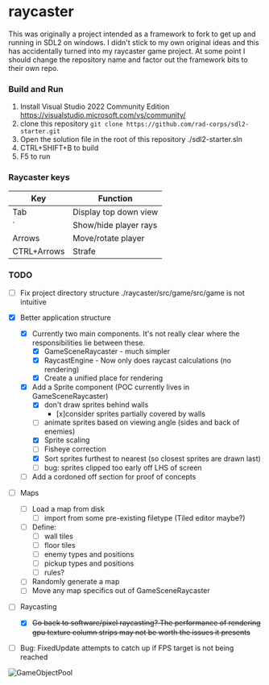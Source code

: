 # raycaster
This was originally a project intended as a framework to fork to get up and running in SDL2 on windows. I didn't stick to my own original ideas and this has accidentally turned into my raycaster game project. At some point I should change the repository name and factor out the framework bits to their own repo.

### Build and Run
1. Install Visual Studio 2022 Community Edition https://visualstudio.microsoft.com/vs/community/
1. clone this repository ```git clone https://github.com/rad-corps/sdl2-starter.git```
1. Open the solution file in the root of this repository ./sdl2-starter.sln
1. CTRL+SHIFT+B to build
1. F5 to run

### Raycaster keys
Key           | Function
------------- | -------------
Tab           | Display top down view
`             | Show/hide player rays
Arrows        | Move/rotate player
CTRL+Arrows   | Strafe

### TODO
- [ ] Fix project directory structure ./raycaster/src/game/src/game is not intuitive
- [x] Better application structure
  - [x] Currently two main components. It's not really clear where the responsibilities lie between these. 
    - [x] GameSceneRaycaster - much simpler
    - [x] RaycastEngine - Now only does raycast calculations (no rendering)
    - [x] Create a unified place for rendering
  - [x] Add a Sprite component (POC currently lives in GameSceneRaycaster)
    - [x] don't draw sprites behind walls
      - [x]consider sprites partially covered by walls
    - [ ] animate sprites based on viewing angle (sides and back of enemies)
    - [x] Sprite scaling
    - [ ] Fisheye correction
    - [x] Sort sprites furthest to nearest (so closest sprites are drawn last)
    - [ ] bug: sprites clipped too early off LHS of screen
  - [ ] Add a cordoned off section for proof of concepts
- [ ] Maps
  - [ ] Load a map from disk
    - [ ] import from some pre-existing filetype (Tiled editor maybe?)
  - [ ] Define:
    - [ ] wall tiles
    - [ ] floor tiles
    - [ ] enemy types and positions
    - [ ] pickup types and positions
    - [ ] rules?
  - [ ] Randomly generate a map
  - [ ] Move any map specifics out of GameSceneRaycaster
- [ ] Raycasting
  - [x] ~~Go back to software/pixel raycasting? The performance of rendering gpu texture column strips may not be worth the issues it presents~~
- [ ] Bug: FixedUpdate attempts to catch up if FPS target is not being reached


![GameObjectPool](https://www.plantuml.com/plantuml/svg/JOn12W9130JlUKK-i1yGaLqlUX45Nn37PXdDP7IIFUpl7V7YfQ2efaSFQR4KvOCKd6yFfBZKgkJFR2zfKlWQgu8zMaxVuN_1Uu4bdE0kCoRDinLOSEf0euc77UzvmqUergxRuQUPY4ROlTzz0000 "GameObjectPool")